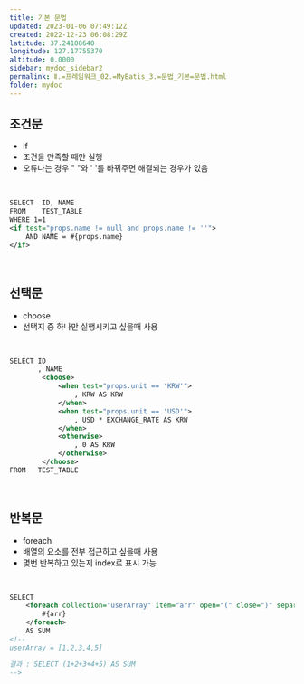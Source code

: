 ```yaml
---
title: 기본 문법
updated: 2023-01-06 07:49:12Z
created: 2022-12-23 06:08:29Z
latitude: 37.24108640
longitude: 127.17755370
altitude: 0.0000
sidebar: mydoc_sidebar2
permalink: Ⅱ.=프레임워크_02.=MyBatis_3.=문법_기본=문법.html
folder: mydoc
---
```


## 조건문
- if
-  조건을 만족할 때만 실행
- 오류나는 경우 " "와 ' '를 바꿔주면 해결되는 경우가 있음
<br>

```xml
SELECT	ID, NAME
FROM	TEST_TABLE
WHERE 1=1
<if test="props.name != null and props.name != ''">
	AND NAME = #{props.name}
</if>	
```

<br>

## 선택문
- choose
-  선택지 중 하나만 실행시키고 싶을때 사용
<br>

```xml
SELECT ID
       , NAME
		<choose>
			<when test="props.unit == 'KRW'">
				, KRW AS KRW
			</when>
			<when test="props.unit == 'USD'">
				, USD * EXCHANGE_RATE AS KRW
			</when>
			<otherwise>
				, 0 AS KRW
			</otherwise>
		</choose>
FROM   TEST_TABLE
```

<br>

## 반복문
- foreach
- 배열의 요소를 전부 접근하고 싶을때 사용
- 몇번 반복하고 있는지 index로 표시 가능
<br>

```xml
SELECT 
	<foreach collection="userArray" item="arr" open="(" close=")" separator="+">
		#{arr}
	</foreach>
	AS SUM
<!--
userArray = [1,2,3,4,5]

결과 : SELECT (1+2+3+4+5) AS SUM
-->
```
